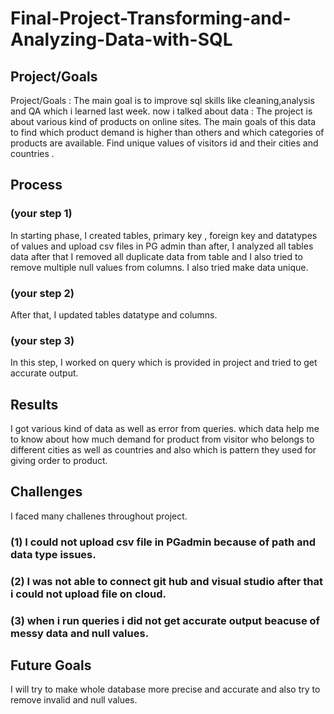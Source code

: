 # Final-Project-Transforming-and-Analyzing-Data-with-SQL

## Project/Goals
Project/Goals :
The main goal is to improve sql skills like cleaning,analysis and QA which i learned last week.
now i talked about data :
The project is about various kind of products on online sites.
 The main goals of this data to find which product demand is higher than others and which categories of products are available.
Find unique values of visitors id and their cities and countries .



## Process
### (your step 1)
In starting phase, I created tables, primary key , foreign key and datatypes of values and upload csv files in PG admin than after, I analyzed all tables data after that I removed all duplicate data from table and I also tried to remove multiple null values from columns. I also tried make data unique.


### (your step 2)
After that, I updated tables datatype and columns.
### (your step 3)
In this step, I worked on query which is provided in project and tried to get accurate output.


## Results
I got various kind of data as well as error from queries.
which data help me to know about how much demand for product from visitor who belongs to different cities as well as countries and also which is pattern they used for giving order to product.

## Challenges 
I faced many challenes throughout project.
### (1) I could not upload csv file in PGadmin because of  path and data type issues.

### (2) I was not able to connect git hub and visual studio after that i could not upload file on cloud.
### (3) when i run queries i did not get accurate output beacuse of messy data and null values.
## Future Goals
 I will try to make whole database more precise and accurate and also try to remove invalid and null values.
 
